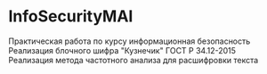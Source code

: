 # InfoSecurityMAI
Практическая работа по курсу информационная безопасность  
Реализация блочного шифра "Кузнечик" ГОСТ Р 34.12-2015  
Реализация метода частотного анализа для расшифровки текста  
